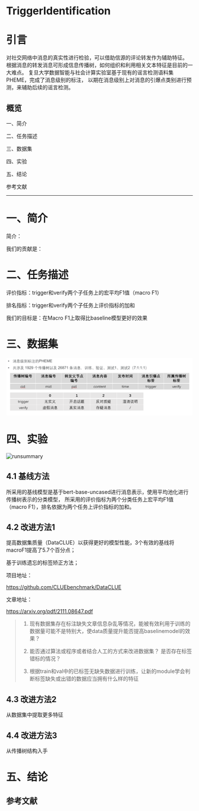 # TriggerIdentification

# 引言

对社交网络中消息的真实性进行检验，可以借助信源的评论转发作为辅助特征。
根据消息的转发消息可形成信息传播树，如何组织和利用相关文本特征是目前的一大难点。
复旦大学数据智能与社会计算实验室基于现有的谣言检测语料集PHEME，完成了消息级别的标注，
以期在消息级别上对消息的引爆点类别进行预测，来辅助后续的谣言检测。

## 概览
一、简介

二、任务描述

三、数据集

四、实验

五、结论

参考文献


---

# 一、简介

简介：

我们的贡献是：


# 二、任务描述

评价指标：trigger和verify两个子任务上的宏平均F1值（macro F1）

排名指标：trigger和verify两个子任务上评价指标的加和

我们的目标是：在Macro F1上取得比baseline模型更好的效果

# 三、数据集

![dataset](/Img/dataset.bmp)

# 四、实验 

![runsummary](/Img/runsummary.bmp)


## 4.1 基线方法

所采用的基线模型是基于bert-base-uncased进行消息表示，使用平均池化进行传播树表示的分类模型，
所采用的评价指标为两个分类任务上宏平均F1值（macro F1），排名依据为两个任务上评价指标的加和。

## 4.2 改进方法1 

提高数据集质量（DataCLUE）以获得更好的模型性能，3个有效的基线将macroF1提高了5.7个百分点；

基于训练遗忘的标签矫正方法；

项目地址：

https://github.com/CLUEbenchmark/DataCLUE

文章地址：

https://arxiv.org/pdf/2111.08647.pdf

> 1. 现有数据集存在标注缺失文章信息杂乱等情况，能被有效利用于训练的数据量可能不是特别大，使data质量提升能否提高baselinemodel的效果？  
> 
> 2. 能否通过算法或程序或者结合人工的方式来改进数据集？ 是否存在标签错标的情况？ 
> 
> 3. 根据train和val中的已标签无缺失数据进行训练，让新的module学会判断标签缺失或出错的数据应当拥有什么样的特征 
> 


## 4.3 改进方法2
从数据集中提取更多特征

## 4.4 改进方法3
从传播树结构入手

# 五、结论

## 参考文献 
